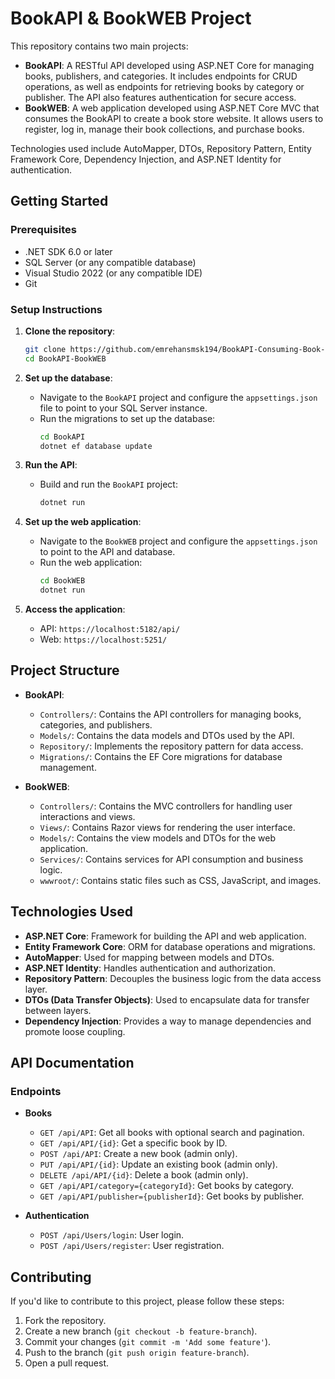# BookAPI & BookWEB Project

This repository contains two main projects:

- **BookAPI**: A RESTful API developed using ASP.NET Core for managing books, publishers, and categories. It includes endpoints for CRUD operations, as well as endpoints for retrieving books by category or publisher. The API also features authentication for secure access.
- **BookWEB**: A web application developed using ASP.NET Core MVC that consumes the BookAPI to create a book store website. It allows users to register, log in, manage their book collections, and purchase books.

Technologies used include AutoMapper, DTOs, Repository Pattern, Entity Framework Core, Dependency Injection, and ASP.NET Identity for authentication.

## Getting Started

### Prerequisites
- .NET SDK 6.0 or later
- SQL Server (or any compatible database)
- Visual Studio 2022 (or any compatible IDE)
- Git

### Setup Instructions

1. **Clone the repository**:
   ```bash
   git clone https://github.com/emrehansmsk194/BookAPI-Consuming-Book-Store-Website.git
   cd BookAPI-BookWEB
   ```

2. **Set up the database**:
   - Navigate to the `BookAPI` project and configure the `appsettings.json` file to point to your SQL Server instance.
   - Run the migrations to set up the database:
     ```bash
     cd BookAPI
     dotnet ef database update
     ```

3. **Run the API**:
   - Build and run the `BookAPI` project:
     ```bash
     dotnet run
     ```

4. **Set up the web application**:
   - Navigate to the `BookWEB` project and configure the `appsettings.json` to point to the API and database.
   - Run the web application:
     ```bash
     cd BookWEB
     dotnet run
     ```

5. **Access the application**:
   - API: `https://localhost:5182/api/`
   - Web: `https://localhost:5251/`
  



  ## Project Structure

- **BookAPI**: 
  - `Controllers/`: Contains the API controllers for managing books, categories, and publishers.
  - `Models/`: Contains the data models and DTOs used by the API.
  - `Repository/`: Implements the repository pattern for data access.
  - `Migrations/`: Contains the EF Core migrations for database management.

- **BookWEB**: 
  - `Controllers/`: Contains the MVC controllers for handling user interactions and views.
  - `Views/`: Contains Razor views for rendering the user interface.
  - `Models/`: Contains the view models and DTOs for the web application.
  - `Services/`: Contains services for API consumption and business logic.
  - `wwwroot/`: Contains static files such as CSS, JavaScript, and images.


## Technologies Used

- **ASP.NET Core**: Framework for building the API and web application.
- **Entity Framework Core**: ORM for database operations and migrations.
- **AutoMapper**: Used for mapping between models and DTOs.
- **ASP.NET Identity**: Handles authentication and authorization.
- **Repository Pattern**: Decouples the business logic from the data access layer.
- **DTOs (Data Transfer Objects)**: Used to encapsulate data for transfer between layers.
- **Dependency Injection**: Provides a way to manage dependencies and promote loose coupling.


## API Documentation

### Endpoints

- **Books**
  - `GET /api/API`: Get all books with optional search and pagination.
  - `GET /api/API/{id}`: Get a specific book by ID.
  - `POST /api/API`: Create a new book (admin only).
  - `PUT /api/API/{id}`: Update an existing book (admin only).
  - `DELETE /api/API/{id}`: Delete a book (admin only).
  - `GET /api/API/category={categoryId}`: Get books by category.
  - `GET /api/API/publisher={publisherId}`: Get books by publisher.

- **Authentication**
  - `POST /api/Users/login`: User login.
  - `POST /api/Users/register`: User registration.

## Contributing

If you'd like to contribute to this project, please follow these steps:

1. Fork the repository.
2. Create a new branch (`git checkout -b feature-branch`).
3. Commit your changes (`git commit -m 'Add some feature'`).
4. Push to the branch (`git push origin feature-branch`).
5. Open a pull request.

